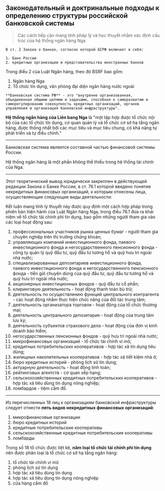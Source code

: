 ## Законодательный и доктринальные подходы к определению структуры российской банковской системы

> Các cách tiếp cận mang tính pháp lý và học thuyết nhằm xác định cấu trúc của hệ thống ngân hàng Nga

```{note}
В ст. 2 Закона о банках, согласно которой БСРФ включает в себя:

1. Банк России
2. кредитные организации и представительства иностранных банков
```

Trong điều 2 của Luật Ngân hàng, theo đó BSRF bao gồm:

1. Ngân hàng Nga
2. Tổ chức tín dụng, văn phòng đại diện ngân hàng nước ngoài

```{note}
**Банковская система РФ** - это "внутренне организованная, объединенная общими целями и задачами, способная к саморазвитию и саморегулированию совокупность кредитных организаций, органов управления и организация банковской инфраструктуры".
```

**Hệ thống ngân hàng của Liên bang Nga** là "một tập hợp được tổ chức nội bộ của các tổ chức tín dụng, cơ quan quản lý và tổ chức cơ sở hạ tầng ngân hàng, được thống nhất bởi các mục tiêu và mục tiêu chung, có khả năng tự phát triển và tự điều chỉnh."

---

Банковская система является составной частью финансовой системы России.

Hệ thống ngân hàng là một phần không thể thiếu trong hệ thống tài chính của Nga.

---

Этот теоретический вывод юридически закреплен в действующей редакции Закона о Банке России, в ст. 76.1 которой введено понятие некредитных финансовых организаций, к которым отнесены лица, осуществляющие следующие виды деятельности:

Kết luận mang tính lý thuyết này được quy định một cách hợp pháp trong phiên bản hiện hành của Luật Ngân hàng Nga, trong điều 76.1 đưa ra khái niệm về tổ chức tài chính phi tín dụng, bao gồm những người tham gia vào các loại hoạt động sau:

1) профессиональных участников рынка ценных бумаг - người tham gia chuyên nghiệp trên thị trường chứng khoán;
2) управляющих компаний инвестиционного фонда, паевого инвестиционного фонда и негосударственного пенсионного фонда - công ty quản lý quỹ đầu tư, quỹ đầu tư tương hỗ và quỹ hưu trí ngoài nhà nước;
3) специализированных депозитариев инвестиционного фонда, паевого инвестиционного фонда и негосударственного пенсионного фонда - tiền gửi chuyên dùng của quỹ đầu tư, quỹ đầu tư tương hỗ và quỹ hưu trí ngoài nhà nước;
4) акционерных инвестиционных фондов - quỹ đầu tư cổ phần;
5) клиринговую деятельность - hoạt động thanh toán bù trừ;
6) деятельность по осуществлению функций центрального контрагента - các hoạt động nhằm thực hiện chức năng của đối tác trung tâm;
7) деятельность организатора торговли - hoạt động của tổ chức thương mại;
8) деятельность центрального депозитария - hoạt động của trung tâm lưu ký;
9) деятельность субъектов страхового дела - hoạt động của đơn vị kinh doanh bảo hiểm;
10) негосударственных пенсионных фондов - quỹ hưu trí ngoài nhà nước;
11) микрофинансовых организаций - tổ chức tài chính vi mô;
12) кредитных потребительских кооперативов - hợp tác xã tín dụng tiêu dùng;
13) жилищных накопительных кооперативов - hợp tác xã tiết kiệm nhà ở;
14) бюро кредитных историй - phòng lịch sử tín dụng;
15) актуарную деятельность - hoạt động tính toán;
16) рейтинговых агентств - cơ quan xếp hạng;
17) сельскохозяйственных кредитных потребительских кооперативов - hợp tác xã tiêu dùng tín dụng nông nghiệp;
18) ломбардов - tiệm cầm đồ.

---

Из перечисленных 18 лиц к организациям банковской инфраструктуры следует отнести **пять видов некредитных финансовых организаций**: 

1) микрофинансовые организации
2) бюро кредитных историй
3) кредитные потребительские кооперативы
4) сельскохозяйственные кредитные потребительские кооперативы
5) ломбарды

Trong số 18 tổ chức được liệt kê, **năm loại tổ chức tài chính phi tín dụng** nên được phân loại là tổ chức cơ sở hạ tầng ngân hàng:

1) tổ chức tài chính vi mô
2) phòng lịch sử tín dụng
3) hợp tác xã tiêu dùng tín dụng
4) hợp tác xã tiêu dùng tín dụng nông nghiệp
5) cửa hàng cầm đồ
